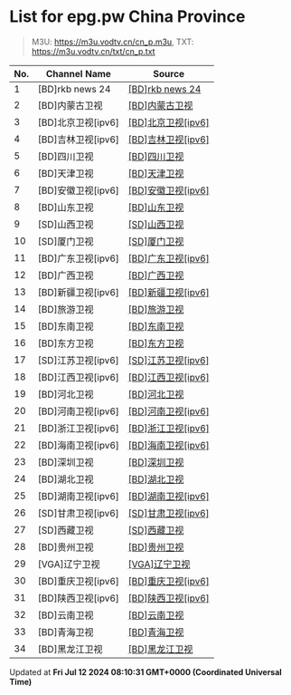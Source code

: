 # List for **epg.pw China Province**

> M3U: <https://m3u.vodtv.cn/cn_p.m3u>, TXT: <https://m3u.vodtv.cn/txt/cn_p.txt>

| No.  | Channel Name | Source |
| --- | ------------ | --- |
| 1 | [BD]rkb news 24 | [[BD]rkb news 24](https://epg.pw/stream/5c0a5e9b24538982f2adc32190019a57ce3b22128142d163af46657413602453.m3u8) |
| 2 | [BD]内蒙古卫视 | [[BD]内蒙古卫视](https://epg.pw/stream/257b62e44b49294fba69f1d5689725632ae7d24594234533f23ee7cc1cc49c63.m3u8) |
| 3 | [BD]北京卫视[ipv6] | [[BD]北京卫视[ipv6]](https://epg.pw/stream/ed16a4cd210c9f9d6204ddc6fb5def63a1c54b60114fb61679e61363edea068b.m3u8) |
| 4 | [BD]吉林卫视[ipv6] | [[BD]吉林卫视[ipv6]](https://epg.pw/stream/657b3cc8f2106d0e0b52d0bc7f0e15db544b37b3e86bf5f486f351b9db61fa2e.m3u8) |
| 5 | [BD]四川卫视 | [[BD]四川卫视](https://epg.pw/stream/c1d7aa9fdbe369ae7c3242d0dade547b7987e1e37e7e2098a45e794c3296f862.ctv) |
| 6 | [BD]天津卫视 | [[BD]天津卫视](https://epg.pw/stream/5130db2a0db7213cccda6a66743eccb8ca7db6b5b8c54e87636fdd0b694ce979.ctv) |
| 7 | [BD]安徽卫视[ipv6] | [[BD]安徽卫视[ipv6]](https://epg.pw/stream/80d1988862ff0162fdab6745b126a3a69d563855cbc5df750cd96b6424ea16a1.m3u8) |
| 8 | [BD]山东卫视 | [[BD]山东卫视](https://epg.pw/stream/4a343c7c4de4157d46c357cae28382364d74d1884942cf09bd212bfce4beeb7b.m3u8) |
| 9 | [SD]山西卫视 | [[SD]山西卫视](https://epg.pw/stream/26bc11f19d981a15cde7badbe86ce9030af5cb1f8a4bf8c8e454c2b11e14f962.m3u8) |
| 10 | [SD]厦门卫视 | [[SD]厦门卫视](https://epg.pw/stream/aa65dd411565991ace44f9e5934bd018fdd52122e052d471a363b6ee839e1079.m3u8) |
| 11 | [BD]广东卫视[ipv6] | [[BD]广东卫视[ipv6]](https://epg.pw/stream/79202aa439fc4fb94a8304f8608737f7cff1626f2b42aa6d5552ecfc2bcacbaf.m3u8) |
| 12 | [BD]广西卫视 | [[BD]广西卫视](https://epg.pw/stream/3899ee96bfc51a8e53baa9d48c86b9b9a52907112fffcb33e94df2c05cc02d3c.m3u8) |
| 13 | [BD]新疆卫视[ipv6] | [[BD]新疆卫视[ipv6]](https://epg.pw/stream/ff921b905e5d0b1628a06f833e0de3632ce26572350b4c077f113e171d27bffe.m3u8) |
| 14 | [BD]旅游卫视 | [[BD]旅游卫视](https://epg.pw/stream/ec4acebcc3eb66ea9f23a8f9024848115d27c6d85681b6142fe5b7359851b2bb.m3u8) |
| 15 | [BD]东南卫视 | [[BD]东南卫视](https://epg.pw/stream/d3a633f9603e282ecb78c53b3220a5cc6d4ae302a789711407a0794bc0c79c00.m3u8) |
| 16 | [BD]东方卫视 | [[BD]东方卫视](https://epg.pw/stream/636d16f50c8d96b05c6c11994cc91e361e669419cee31b183d4568b76f288d08.ctv) |
| 17 | [SD]江苏卫视[ipv6] | [[SD]江苏卫视[ipv6]](https://epg.pw/stream/3d2796c6d253a8ce33491f776f534920256a756f0201e24e9d25b4c404ec2daa.m3u8) |
| 18 | [BD]江西卫视[ipv6] | [[BD]江西卫视[ipv6]](https://epg.pw/stream/712a9501771f77767d38d69d884e87056ee0cb44e57bb3f4e75f50d3d0ab05fb.m3u8) |
| 19 | [BD]河北卫视 | [[BD]河北卫视](https://epg.pw/stream/3d72ae947c8d574411b9d26bc49ef1b6e8c2c5bf3a55c97df0b37f0af5080a99.m3u8) |
| 20 | [BD]河南卫视[ipv6] | [[BD]河南卫视[ipv6]](https://epg.pw/stream/ea842ab34e6da31e0eae5bd8be6c4b7d67f0b0c214efaca7ff2c5a1718f7fe55.m3u8) |
| 21 | [BD]浙江卫视[ipv6] | [[BD]浙江卫视[ipv6]](https://epg.pw/stream/18109b1804a4d4c8acd2a83f3256b7495a047d7f5cf918ef92febd030933bfc2.m3u8) |
| 22 | [BD]海南卫视[ipv6] | [[BD]海南卫视[ipv6]](https://epg.pw/stream/13db356c0b392d00d91868541b8e5b62ef81bc91f1ab1f35444739650b5b1420.m3u8) |
| 23 | [BD]深圳卫视 | [[BD]深圳卫视](https://epg.pw/stream/d379428ff38217ba5212dcd1949647ac1e4382f306b14a380bf60b7b056b4a2b.m3u8) |
| 24 | [BD]湖北卫视 | [[BD]湖北卫视](https://epg.pw/stream/a168d5ee9a5535ed5d363fe5b921fc96b8e59faeb98d0a1780505ad1384b0a00.m3u8) |
| 25 | [BD]湖南卫视[ipv6] | [[BD]湖南卫视[ipv6]](https://epg.pw/stream/d52964aac9910bfbdd885e0138b82fe305407bea3bb18b1f38f97190e60ec9b5.m3u8) |
| 26 | [SD]甘肃卫视[ipv6] | [[SD]甘肃卫视[ipv6]](https://epg.pw/stream/05ccbebe8d81cf91ecf4347845f6f0b42fed4bab4071195b0a4f735a80c386bd.m3u8) |
| 27 | [SD]西藏卫视 | [[SD]西藏卫视](https://epg.pw/stream/de379ca26bc8e110b63a57f9d4b17db2fdb54047b99679d4c5434d1330b3d0d9.m3u8) |
| 28 | [BD]贵州卫视 | [[BD]贵州卫视](https://epg.pw/stream/cc54b485fc3912265c9dbb24fe2b6d1ba2b65412d0ff45b904bc4d53ea02bf67.ctv) |
| 29 | [VGA]辽宁卫视 | [[VGA]辽宁卫视](https://epg.pw/stream/4fa75925fb00aa051c6819346628eb0cd8bafd14f8231c9166b8a5209111db07.m3u8) |
| 30 | [BD]重庆卫视[ipv6] | [[BD]重庆卫视[ipv6]](https://epg.pw/stream/ab652effca726310b82c8a321edfa861029f896ef612cbed788dd4c907c075aa.m3u8) |
| 31 | [BD]陕西卫视[ipv6] | [[BD]陕西卫视[ipv6]](https://epg.pw/stream/eb1d7157459fe4c37bbfad23252b85ab628f4e3d14d81aea7b4a014d2658ae41.m3u8) |
| 32 | [BD]云南卫视 | [[BD]云南卫视](https://epg.pw/stream/368e59cc43274d4c5380dfd940d1f40ee03a4b9cb5b1648b01c42b47f2516d8b.ctv) |
| 33 | [BD]青海卫视 | [[BD]青海卫视](https://epg.pw/stream/baf5e50a17f574f86c96810d5d2eebbbc3570ca5f5a35d953837040845c89726.ctv) |
| 34 | [BD]黑龙江卫视 | [[BD]黑龙江卫视](https://epg.pw/stream/bba30e5caaeffff57cecd7e3145d77937bb135028de2be19ffe2f644858124ca.m3u8) |

Updated at **Fri Jul 12 2024 08:10:31 GMT+0000 (Coordinated Universal Time)**
